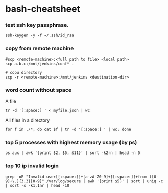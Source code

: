 # bash-cheatsheet

### test ssh key passphrase.
```
ssh-keygen -y -f ~/.ssh/id_rsa
```
### copy from remote machine
```
#scp <remote-machine>:<full path to file> <local path>
scp a.b.c:/mnt/jenkins/conf* .

# copu directory
scp -r <remote-machine>:/mnt/jenkins <destination-dir>
```

### word count without space
A file

`tr -d '[:space:] ' < myfile.json | wc`

All files in a directory

`for f in ./*; do cat $f | tr -d '[:space:] ' | wc; done`

### top 5 processes with highest memory usage (by ps)
```
ps aux | awk '{print $2, $5, $11}' | sort -k2rn | head -n 5
```

### top 10 ip invalid login
```
grep -oE "Invalid user[[:space:]]+[a-zA-Z0-9]+[[:space:]]+from ([0-9]+\.){3,3}[0-9]" /var/log/secure | awk '{print $5}' | sort | uniq -c | sort -s -k1,1nr | head -10
```

